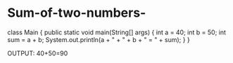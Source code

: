# Sum-of-two-numbers-
class Main {
    public static void main(String[] args) {
        int a = 40;
        int b = 50;
        int sum = a + b;
        System.out.println(a + " + " + b + " = " + sum);
    }
}


OUTPUT:
40+50=90
